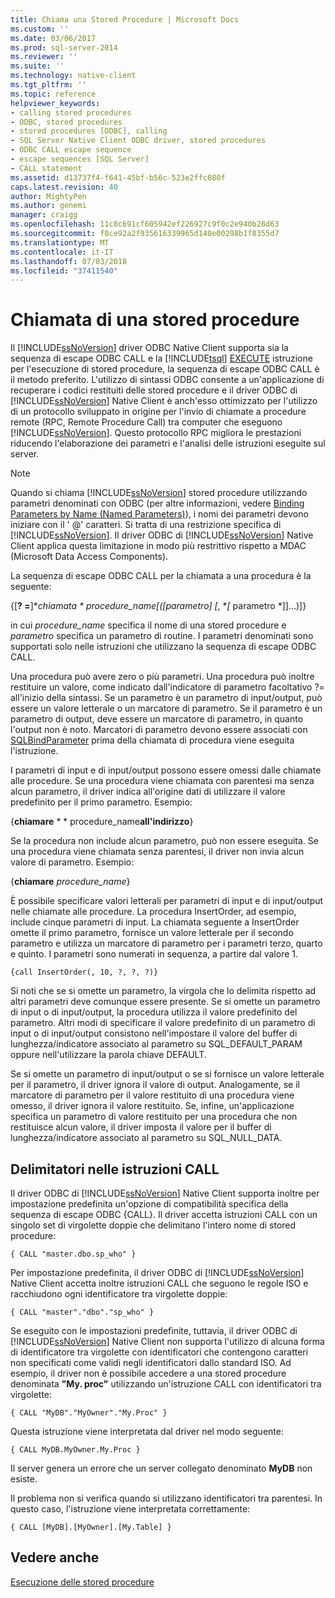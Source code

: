 ```yaml
---
title: Chiama una Stored Procedure | Microsoft Docs
ms.custom: ''
ms.date: 03/06/2017
ms.prod: sql-server-2014
ms.reviewer: ''
ms.suite: ''
ms.technology: native-client
ms.tgt_pltfrm: ''
ms.topic: reference
helpviewer_keywords:
- calling stored procedures
- ODBC, stored procedures
- stored procedures [ODBC], calling
- SQL Server Native Client ODBC driver, stored procedures
- ODBC CALL escape sequence
- escape sequences [SQL Server]
- CALL statement
ms.assetid: d13737f4-f641-45bf-b56c-523e2ffc080f
caps.latest.revision: 40
author: MightyPen
ms.author: genemi
manager: craigg
ms.openlocfilehash: 11c8c691cf605942ef226927c9f0c2e940b28d63
ms.sourcegitcommit: f8ce92a2f935616339965d140e00298b1f8355d7
ms.translationtype: MT
ms.contentlocale: it-IT
ms.lasthandoff: 07/03/2018
ms.locfileid: "37411540"
---
```

# <a name="calling-a-stored-procedure"></a>Chiamata di una stored procedure
  Il [!INCLUDE[ssNoVersion](../../includes/ssnoversion-md.md)] driver ODBC Native Client supporta sia la sequenza di escape ODBC CALL e la [!INCLUDE[tsql](../../includes/tsql-md.md)] [EXECUTE](/sql/t-sql/language-elements/execute-transact-sql) istruzione per l'esecuzione di stored procedure, la sequenza di escape ODBC CALL è il metodo preferito. L'utilizzo di sintassi ODBC consente a un'applicazione di recuperare i codici restituiti delle stored procedure e il driver ODBC di [!INCLUDE[ssNoVersion](../../includes/ssnoversion-md.md)] Native Client è anch'esso ottimizzato per l'utilizzo di un protocollo sviluppato in origine per l'invio di chiamate a procedure remote (RPC, Remote Procedure Call) tra computer che eseguono [!INCLUDE[ssNoVersion](../../includes/ssnoversion-md.md)]. Questo protocollo RPC migliora le prestazioni riducendo l'elaborazione dei parametri e l'analisi delle istruzioni eseguite sul server.  
  
> [!NOTE]  
>  Quando si chiama [!INCLUDE[ssNoVersion](../../includes/ssnoversion-md.md)] stored procedure utilizzando parametri denominati con ODBC (per altre informazioni, vedere [Binding Parameters by Name (Named Parameters)](http://go.microsoft.com/fwlink/?LinkID=209721)), i nomi dei parametri devono iniziare con il ' @' caratteri. Si tratta di una restrizione specifica di [!INCLUDE[ssNoVersion](../../includes/ssnoversion-md.md)]. Il driver ODBC di [!INCLUDE[ssNoVersion](../../includes/ssnoversion-md.md)] Native Client applica questa limitazione in modo più restrittivo rispetto a MDAC (Microsoft Data Access Components).  
  
 La sequenza di escape ODBC CALL per la chiamata a una procedura è la seguente:  
  
 {[**? =**]**chiamata * **procedure_name*[([*parametro*] [**, **[* parametro *]]...)]}  
  
 in cui *procedure_name* specifica il nome di una stored procedure e *parametro* specifica un parametro di routine. I parametri denominati sono supportati solo nelle istruzioni che utilizzano la sequenza di escape ODBC CALL.  
  
 Una procedura può avere zero o più parametri. Una procedura può inoltre restituire un valore, come indicato dall'indicatore di parametro facoltativo ?= all'inizio della sintassi. Se un parametro è un parametro di input/output, può essere un valore letterale o un marcatore di parametro. Se il parametro è un parametro di output, deve essere un marcatore di parametro, in quanto l'output non è noto. Marcatori di parametro devono essere associati con [SQLBindParameter](../../relational-databases/native-client-odbc-api/sqlbindparameter.md) prima della chiamata di procedura viene eseguita l'istruzione.  
  
 I parametri di input e di input/output possono essere omessi dalle chiamate alle procedure. Se una procedura viene chiamata con parentesi ma senza alcun parametro, il driver indica all'origine dati di utilizzare il valore predefinito per il primo parametro. Esempio:  
  
 {**chiamare** * * procedure_name**all'indirizzo**}  
  
 Se la procedura non include alcun parametro, può non essere eseguita. Se una procedura viene chiamata senza parentesi, il driver non invia alcun valore di parametro. Esempio:  
  
 {**chiamare** *procedure_name*}  
  
 È possibile specificare valori letterali per parametri di input e di input/output nelle chiamate alle procedure. La procedura InsertOrder, ad esempio, include cinque parametri di input. La chiamata seguente a InsertOrder omette il primo parametro, fornisce un valore letterale per il secondo parametro e utilizza un marcatore di parametro per i parametri terzo, quarto e quinto. I parametri sono numerati in sequenza, a partire dal valore 1.  
  
```  
{call InsertOrder(, 10, ?, ?, ?)}  
```  
  
 Si noti che se si omette un parametro, la virgola che lo delimita rispetto ad altri parametri deve comunque essere presente. Se si omette un parametro di input o di input/output, la procedura utilizza il valore predefinito del parametro. Altri modi di specificare il valore predefinito di un parametro di input o di input/output consistono nell'impostare il valore del buffer di lunghezza/indicatore associato al parametro su SQL_DEFAULT_PARAM oppure nell'utilizzare la parola chiave DEFAULT.  
  
 Se si omette un parametro di input/output o se si fornisce un valore letterale per il parametro, il driver ignora il valore di output. Analogamente, se il marcatore di parametro per il valore restituito di una procedura viene omesso, il driver ignora il valore restituito. Se, infine, un'applicazione specifica un parametro di valore restituito per una procedura che non restituisce alcun valore, il driver imposta il valore per il buffer di lunghezza/indicatore associato al parametro su SQL_NULL_DATA.  
  
## <a name="delimiters-in-call-statements"></a>Delimitatori nelle istruzioni CALL  
 Il driver ODBC di [!INCLUDE[ssNoVersion](../../includes/ssnoversion-md.md)] Native Client supporta inoltre per impostazione predefinita un'opzione di compatibilità specifica della sequenza di escape ODBC {CALL}. Il driver accetta istruzioni CALL con un singolo set di virgolette doppie che delimitano l'intero nome di stored procedure:  
  
```  
{ CALL "master.dbo.sp_who" }  
```  
  
 Per impostazione predefinita, il driver ODBC di [!INCLUDE[ssNoVersion](../../includes/ssnoversion-md.md)] Native Client accetta inoltre istruzioni CALL che seguono le regole ISO e racchiudono ogni identificatore tra virgolette doppie:  
  
```  
{ CALL "master"."dbo"."sp_who" }  
```  
  
 Se eseguito con le impostazioni predefinite, tuttavia, il driver ODBC di [!INCLUDE[ssNoVersion](../../includes/ssnoversion-md.md)] Native Client non supporta l'utilizzo di alcuna forma di identificatore tra virgolette con identificatori che contengono caratteri non specificati come validi negli identificatori dallo standard ISO. Ad esempio, il driver non è possibile accedere a una stored procedure denominata **"My. proc"** utilizzando un'istruzione CALL con identificatori tra virgolette:  
  
```  
{ CALL "MyDB"."MyOwner"."My.Proc" }  
```  
  
 Questa istruzione viene interpretata dal driver nel modo seguente:  
  
```  
{ CALL MyDB.MyOwner.My.Proc }  
```  
  
 Il server genera un errore che un server collegato denominato **MyDB** non esiste.  
  
 Il problema non si verifica quando si utilizzano identificatori tra parentesi. In questo caso, l'istruzione viene interpretata correttamente:  
  
```  
{ CALL [MyDB].[MyOwner].[My.Table] }  
```  
  
## <a name="see-also"></a>Vedere anche  
 [Esecuzione delle stored procedure](../../relational-databases/native-client-odbc-stored-procedures/running-stored-procedures.md)  
  
  
